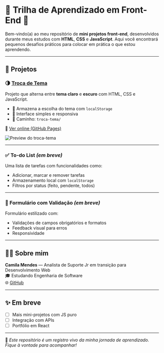 # 🧠 Trilha de Aprendizado em Front-End 🚀

Bem-vindo(a) ao meu repositório de **mini projetos front-end**, desenvolvidos durante meus estudos com **HTML**, **CSS** e **JavaScript**. Aqui você encontrará pequenos desafios práticos para colocar em prática o que estou aprendendo.

---

## 📁 Projetos

### 🌗 [Troca de Tema](./troca-tema)

Projeto que alterna entre **tema claro** e **escuro** com HTML, CSS e JavaScript.

- 🔄 Armazena a escolha do tema com `localStorage`
- 🎨 Interface simples e responsiva
- 📁 Caminho: `troca-tema/`

🔗 [Ver online (GitHub Pages)](https://camilamendes-dev.github.io/mini-projetos-front-end/troca-tema/)  


![Preview do troca-tema](troca-tema/screenshot.png)

---

### ✅ To-do List *(em breve)*

Uma lista de tarefas com funcionalidades como:
- Adicionar, marcar e remover tarefas
- Armazenamento local com `localStorage`
- Filtros por status (feito, pendente, todos)

---

### 📝 Formulário com Validação *(em breve)*

Formulário estilizado com:
- Validações de campos obrigatórios e formatos
- Feedback visual para erros
- Responsividade

---

## 👩‍💻 Sobre mim

**Camila Mendes** — Analista de Suporte Jr em transição para Desenvolvimento Web  
🎓 Estudando Engenharia de Software  
🌐 [GitHub](https://github.com/camilamendes-dev)

---

## ✨ Em breve

- [ ] Mais mini-projetos com JS puro  
- [ ] Integração com APIs  
- [ ] Portfólio em React

---

📌 *Este repositório é um registro vivo da minha jornada de aprendizado. Fique à vontade para acompanhar!*
